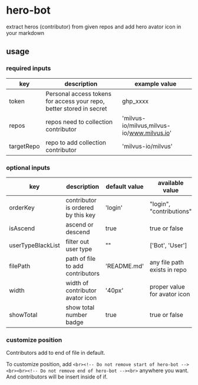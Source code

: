 # hero-bot
extract heros (contributor) from given repos and add hero avator icon in your markdown

## usage

### required inputs

| key | description | example value |
|  ---- | ---- | ---- |
| token | Personal access tokens for access your repo, better stored in secret | ghp_xxxx |
| repos  | repos need to collection contributor | 'milvus-io/milvus,milvus-io/www.milvus.io' |
| targetRepo  | repo to add collection contributor | 'milvus-io/milvus' |

### optional inputs

| key | description | default value | available value |
|  ---- | ---- | ---- | ---- |
| orderKey | contributor is ordered by this key | 'login' | "login", "contributions" |
| isAscend | ascend or descend | true | true or false |
| userTypeBlackList | filter out user type | "" | ['Bot', 'User'] |
| filePath | path of file to add contributors | 'README.md' | any file path exists in repo |
| width | width of contributor avator icon | '40px' | proper value for avator icon |
| showTotal | show total number badge | true | true or false |

### customize position

Contributors add to end of file in default.

To customize position, add ```<br><!-- Do not remove start of hero-bot --><br><br><!-- Do not remove end of hero-bot --><br>``` anywhere you want. And contributors will be insert inside of if.


